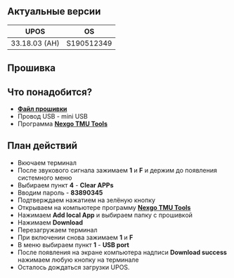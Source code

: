 <style>
   .markdown-content h2 {  
      margin-top: 2rem; 
      margin-bottom: 2rem; 
      font-size: 1.875rem; 
   }
   .markdown-content ul {
      list-style-type: disc; 
      font-size: 1.125rem; 
      display: flex; 
      flex-direction: column; 
      gap: 1rem; 
      padding-left: 20px; 
   }
   .markdown-content a:hover {
      text-decoration: underline;
   }
   .markdown-content table {
      min-width: 100%;
   }
   .markdown-content th {
      padding-left: 0.5rem;    
      padding-right: 0.5rem;   
      padding-top: 0.5rem;     
      padding-bottom: 0.5rem;  
      text-align: left;        
      font-size: 0.875rem;     
      line-height: 1.25rem;    
      font-weight: 500;        
      border: 1px solid;       
      border-color: #e5e7eb;
   }
   .markdown-content td {
      padding: 0.75rem 0.5rem;
      font-size: 0.875rem;
      line-height: 1.25rem;
      border: 1px solid #e5e7eb;
   }
   .markdown-content p {
      font-size: 1.125rem;
   }
</style>

## <a id="1">Актуальные версии</a>

<div class="overflow-x-auto whitespace-nowrap">

| UPOS          | OS         |
| ------------- | ---------- |
| 33.18.03 (АН) | S190512349 |

</div>

## <a id="2">Прошивка</a>

## <a id="2.1" class="text-2xl">Что понадобится?</a>

- [**Файл прошивки**](https://disk.yandex.ru/d/Zo_BfaeJxsk8oA)
- Провод USB - mini USB
- Программа [**Nexgo TMU Tools**](https://disk.yandex.ru/d/ntxPwIVh8dASHg)

## <a id="2.2" class="text-2xl">План действий</a>

- Вкючаем терминал
- После звукового сигнала зажимаем **1** и **F** и держим до появления системного меню
- Выбираем пункт **4** - **Clear APPs**
- Вводим пароль - **83890345**
- Подтверждаем нажатием на зелёную кнопку
- Открываем на компьютере программу [**Nexgo TMU Tools**](https://disk.yandex.ru/d/ntxPwIVh8dASHg)
- Нажимаем **Add local App** и выбираем папку с прошивкой
- Нажимаем **Download**
- Перезагружаем терминал
- При включении снова зажимаем **1** и **F**
- В меню выбираем пункт **1** - **USB port**
- После появления на экране компьютера надписи **Download success** нажимаем любую кнопку на терминале
- Осталось дождаться загрузки UPOS.
